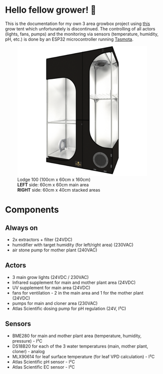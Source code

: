 # Hello fellow grower! 🌱
This is the documentation for my own 3 area growbox project using [this](https://www.growlocation.de/secret-jardin-lodge-100x60x158-cm) grow tent which unfortunately is discontinued.
The controlling of all actors (lights, fans, pumps) and the monitoring via sensors (temperature, humidity, pH, etc.) is done by an ESP32 microcontroller running [Tasmota](https://www.tasmota.info/).

<figure>
    <img src="img/lodge100.png"
         alt="Secret Jardin Lodge 100">
    <figcaption>Lodge 100 (100cm x 60cm x 160cm)<br><b>LEFT</b> side: 60cm x 60cm main area<br><b>RIGHT</b> side: 60cm x 40cm stacked areas</figcaption>
</figure>

[//]: # (## Commands)

[//]: # ()
[//]: # (* `docker compose up -d` - Serve the project.)

[//]: # (* `docker run --rm -it -v ${PWD}:/docs squidfunk/mkdocs-material build` - Build the docs.)

[//]: # (* `docker run --rm -it -v ~/.ssh:/root/.ssh:ro -v ~/.ssh/config.docker:/root/.ssh/config:ro -v ${PWD}:/docs squidfunk/mkdocs-material gh-deploy` - deploy docs to github pages)

[//]: # (## Project layout)

[//]: # ()
[//]: # (    mkdocs.yml    # The configuration file.)

[//]: # (    docs/)

[//]: # (        index.md  # The documentation homepage.)

[//]: # (        ...       # Other markdown pages, images and other files.)

# Components
## Always on
- 2x extractors + filter (24VDC)
- humidifier with target humidity (for left/right area) (230VAC)
- air stone pump for mother plant (240VAC)

## Actors
- 3 main grow lights (24VDC / 230VAC)
- Infrared supplement for main and mother plant area (24VDC)
- UV supplement for main area (24VDC)
- fans for ventilation - 2 in the main area and 1 for the mother plant (24VDC)
- pumps for main and cloner area (230VAC)
- Atlas Scientific dosing pump for pH regulation (24V, I²C)
## Sensors
- BME280 for main and mother plant area (temperature, humidity, pressure) - I²C
- DS18B20 for each of the 3 water temperatures (main, mother plant, cloner) - analog
- MLX90614 for leaf surface temperature (for leaf VPD calculation) - I²C
- Atlas Scientific pH sensor - I²C
- Atlas Scientific EC sensor - I²C
